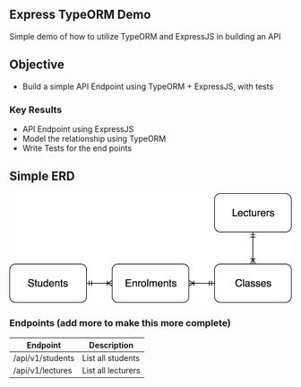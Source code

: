 ## Express TypeORM Demo

Simple demo of how to utilize TypeORM and ExpressJS in building an API

## Objective

- Build a simple API Endpoint using TypeORM + ExpressJS, with tests

### Key Results

- API Endpoint using ExpressJS
- Model the relationship using TypeORM
- Write Tests for the end points

## Simple ERD

![ERD](images/erd.png)

### Endpoints (add more to make this more complete)

| Endpoint | Description |
|---|---|
| /api/v1/students | List all students |
| /api/v1/lectures | List all lecturers |

